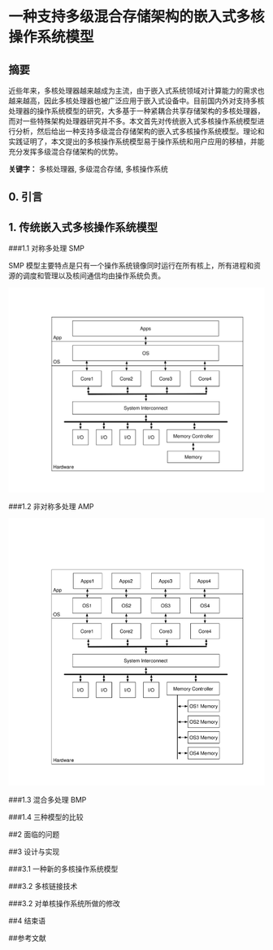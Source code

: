 # 一种支持多级混合存储架构的嵌入式多核操作系统模型

## 摘要

近些年来，多核处理器越来越成为主流，由于嵌入式系统领域对计算能力的需求也越来越高，因此多核处理器也被广泛应用于嵌入式设备中。目前国内外对支持多核处理器的操作系统模型的研究，大多基于一种紧耦合共享存储架构的多核处理器，而对一些特殊架构处理器研究并不多。本文首先对传统嵌入式多核操作系统模型进行分析，然后给出一种支持多级混合存储架构的嵌入式多核操作系统模型。理论和实践证明了，本文提出的多核操作系统模型易于操作系统和用户应用的移植，并能充分发挥多级混合存储架构的优势。

**关键字：** 多核处理器, 多级混合存储, 多核操作系统

## 0. 引言



## 1. 传统嵌入式多核操作系统模型



###1.1 对称多处理 SMP

SMP 模型主要特点是只有一个操作系统镜像同时运行在所有核上，所有进程和资源的调度和管理以及核间通信均由操作系统负责。

![](images/smp_model.svg)

###1.2 非对称多处理 AMP

![](images/amp_model.svg)

###1.3 混合多处理 BMP


###1.4 三种模型的比较



##2 面临的问题



##3 设计与实现

###3.1 一种新的多核操作系统模型

###3.2 多核链接技术

###3.2 对单核操作系统所做的修改

##4 结束语

##参考文献


